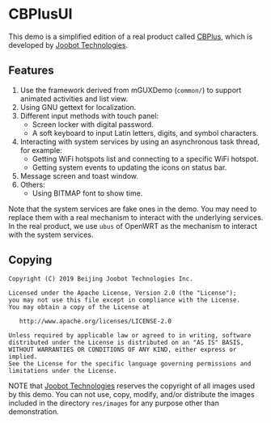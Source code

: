 # CBPlusUI

This demo is a simplified edition of a real product called [CBPlus],
which is developed by [Joobot Technologies].

## Features

1. Use the framework derived from mGUXDemo (`common/`) to support
animated activities and list view.
1. Using GNU gettext for localization.
1. Different input methods with touch panel:
   * Screen locker with digital password.
   * A soft keyboard to input Latin letters, digits, and symbol characters.
1. Interacting with system services by using an asynchronous task thread,
for example:
   * Getting WiFi hotspots list and connecting to a specific WiFi hotspot.
   * Getting system events to updating the icons on status bar.
1. Message screen and toast window.
1. Others:
   * Using BITMAP font to show time.

Note that the system services are fake ones in the demo. You may need
to replace them with a real mechanism to interact with the underlying
services. In the real product, we use `ubus` of OpenWRT as the
mechanism to interact with the system services.

## Copying

    Copyright (C) 2019 Beijing Joobot Technologies Inc.

    Licensed under the Apache License, Version 2.0 (the "License");
    you may not use this file except in compliance with the License.
    You may obtain a copy of the License at

       http://www.apache.org/licenses/LICENSE-2.0

    Unless required by applicable law or agreed to in writing, software
    distributed under the License is distributed on an "AS IS" BASIS,
    WITHOUT WARRANTIES OR CONDITIONS OF ANY KIND, either express or implied.
    See the License for the specific language governing permissions and
    limitations under the License.

NOTE that [Joobot Technologies] reserves the copyright of
all images used by this demo. You can not use, copy, modify,
and/or distribute the images included in the directory
`res/images` for any purpose other than demonstration.

[CBPlus]: https://www.joobot.com/cn/joopic/cbplus/
[Joobot Technologies]: https://www.joobot.com
